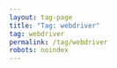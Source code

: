 ```yaml
---
layout: tag-page
title: "Tag: webdriver"
tag: webdriver
permalink: /tag/webdriver
robots: noindex
---
```


